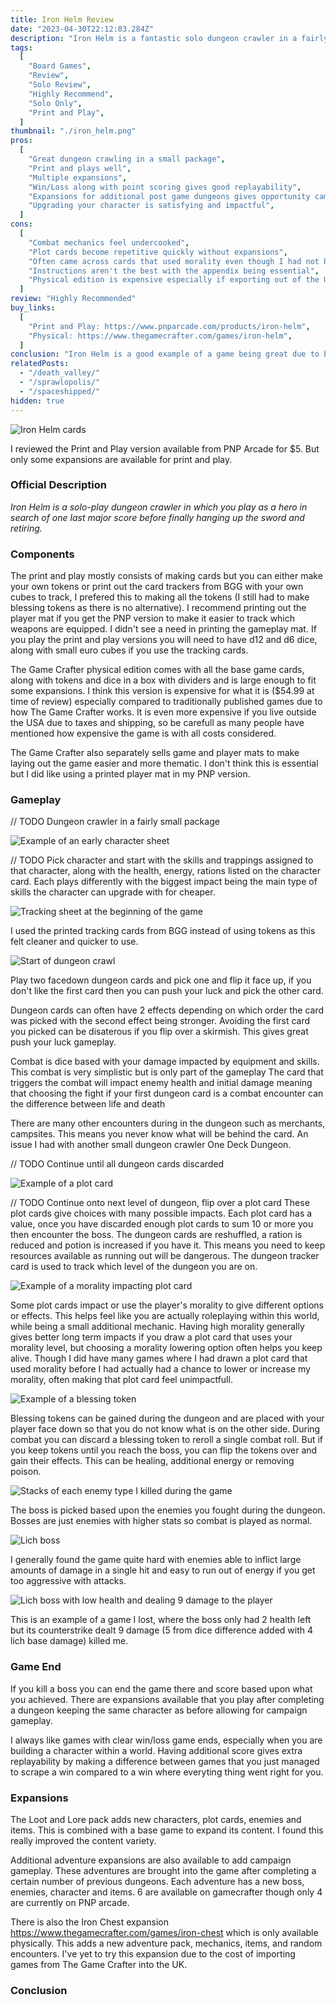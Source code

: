 ```yaml
---
title: Iron Helm Review
date: "2023-04-30T22:12:03.284Z"
description: "Iron Helm is a fantastic solo dungeon crawler in a fairly small package."
tags:
  [
    "Board Games",
    "Review",
    "Solo Review",
    "Highly Recommend",
    "Solo Only",
    "Print and Play",
  ]
thumbnail: "./iron_helm.png"
pros:
  [
    "Great dungeon crawling in a small package",
    "Print and plays well",
    "Multiple expansions",
    "Win/Loss along with point scoring gives good replayability",
    "Expansions for additional post game dungeons gives opportunity campaign playthroughs",
    "Upgrading your character is satisfying and impactful",
  ]
cons:
  [
    "Combat mechanics feel undercooked",
    "Plot cards become repetitive quickly without expansions",
    "Often came across cards that used morality even though I had not had the chance to increase/decrease my morality yet",
    "Instructions aren't the best with the appendix being essential",
    "Physical edition is expensive especially if exporting out of the USA",
  ]
review: "Highly Recommended"
buy_links:
  [
    "Print and Play: https://www.pnparcade.com/products/iron-helm",
    "Physical: https://www.thegamecrafter.com/games/iron-helm",
  ]
conclusion: "Iron Helm is a good example of a game being great due to being sum of its parts. The combat is very simple but when combined with all the other mechanics it comes together to give the feeling of dungeon crawling in a small package."
relatedPosts:
  - "/death_valley/"
  - "/sprawlopolis/"
  - "/spaceshipped/"
hidden: true
---
```


![Iron Helm cards](./iron_helm.png)

I reviewed the Print and Play version available from PNP Arcade for $5. But only some expansions are available for print and play.

### Official Description

_Iron Helm is a solo-play dungeon crawler in which you play as a hero in search of one last major score before finally hanging up the sword and retiring._

### Components

The print and play mostly consists of making cards but you can either make your own tokens or print out the card trackers from BGG with your own cubes to track, I prefered this to making all the tokens (I still had to make blessing tokens as there is no alternative). I recommend printing out the player mat if you get the PNP version to make it easier to track which weapons are equipped. I didn't see a need in printing the gameplay mat. If you play the print and play versions you will need to have d12 and d6 dice, along with small euro cubes if you use the tracking cards.

The Game Crafter physical edition comes with all the base game cards, along with tokens and dice in a box with dividers and is large enough to fit some expansions. I think this version is expensive for what it is ($54.99 at time of review) especially compared to traditionally published games due to how The Game Crafter works. It is even more expensive if you live outside the USA due to taxes and shipping, so be carefull as many people have mentioned how expensive the game is with all costs considered.

The Game Crafter also separately sells game and player mats to make laying out the game easier and more thematic. I don't think this is essential but I did like using a printed player mat in my PNP version.

### Gameplay

// TODO
Dungeon crawler in a fairly small package

![Example of an early character sheet](./iron_character_sheet_early.jpg)

// TODO
Pick character and start with the skills and trappings assigned to that character, along with the health, energy, rations listed on the character card. Each plays differently with the biggest impact being the main type of skills the character can upgrade with for cheaper.

![Tracking sheet at the beginning of the game](./iron_tracker_sheet_early.jpg)

I used the printed tracking cards from BGG instead of using tokens as this felt cleaner and quicker to use.

![Start of dungeon crawl](./iron_dungeon_1.jpg)

Play two facedown dungeon cards and pick one and flip it face up, if you don't like the first card then you can push your luck and pick the other card.

Dungeon cards can often have 2 effects depending on which order the card was picked with the second effect being stronger. Avoiding the first card you picked can be disaterous if you flip over a skirmish. This gives great push your luck gameplay.

Combat is dice based with your damage impacted by equipment and skills. This combat is very simplistic but is only part of the gameplay
The card that triggers the combat will impact enemy health and initial damage meaning that choosing the fight if your first dungeon card is a combat encounter can the difference between life and death

There are many other encounters during in the dungeon such as merchants, campsites. This means you never know what will be behind the card. An issue I had with another small dungeon crawler One Deck Dungeon.

// TODO
Continue until all dungeon cards discarded

![Example of a plot card](./iron_plot_example.jpg)

// TODO
Continue onto next level of dungeon, flip over a plot card
These plot cards give choices with many possible impacts. Each plot card has a value, once you have discarded enough plot cards to sum 10 or more you then encounter the boss. The dungeon cards are reshuffled, a ration is reduced and potion is increased if you have it. This means you need to keep resources available as running out will be dangerous. The dungeon tracker card is used to track which level of the dungeon you are on.

![Example of a morality impacting plot card](./iron_morality.jpg)

Some plot cards impact or use the player's morality to give different options or effects. This helps feel like you are actually roleplaying within this world, while being a small additional mechanic. Having high morality generally gives better long term impacts if you draw a plot card that uses your morality level, but choosing a morality lowering option often helps you keep alive. Though I did have many games where I had drawn a plot card that used morality before I had actually had a chance to lower or increase my morality, often making that plot card feel unimpactfull.

![Example of a blessing token](./iron_blessing.jpg)

Blessing tokens can be gained during the dungeon and are placed with your player face down so that you do not know what is on the other side. During combat you can discard a blessing token to reroll a single combat roll. But if you keep tokens until you reach the boss, you can flip the tokens over and gain their effects. This can be healing, additional energy or removing poison.

![Stacks of each enemy type I killed during the game](./iron_count_enemies.jpg)

The boss is picked based upon the enemies you fought during the dungeon. Bosses are just enemies with higher stats so combat is played as normal.

![Lich boss](./iron_boss.jpg)

I generally found the game quite hard with enemies able to inflict large amounts of damage in a single hit and easy to run out of energy if you get too aggressive with attacks.

![Lich boss with low health and dealing 9 damage to the player](./iron_boss_loss.jpg)

This is an example of a game I lost, where the boss only had 2 health left but its counterstrike dealt 9 damage (5 from dice difference added with 4 lich base damage) killed me.

### Game End

If you kill a boss you can end the game there and score based upon what you achieved. There are expansions available that you play after completing a dungeon keeping the same character as before allowing for campaign gameplay.

I always like games with clear win/loss game ends, especially when you are building a character within a world. Having additional score gives extra replayability by making a difference between games that you just managed to scrape a win compared to a win where everyting thing went right for you.

### Expansions

The Loot and Lore pack adds new characters, plot cards, enemies and items. This is combined with a base game to expand its content. I found this really improved the content variety.

Additional adventure expansions are also available to add campaign gameplay. These adventures are brought into the game after completing a certain number of previous dungeons. Each adventure has a new boss, enemies, character and items. 6 are available on gamecrafter though only 4 are currently on PNP arcade.

There is also the Iron Chest expansion https://www.thegamecrafter.com/games/iron-chest which is only available physically. This adds a new adventure pack, mechanics, items, and random encounters. I've yet to try this expansion due to the cost of importing games from The Game Crafter into the UK.

### Conclusion
